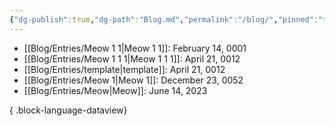 ```yaml
---
{"dg-publish":true,"dg-path":"Blog.md","permalink":"/blog/","pinned":"true","dgEnableSearch":"false"}
---
```



- [[Blog/Entries/Meow 1 1\|Meow 1 1]]: February 14, 0001
- [[Blog/Entries/Meow 1 1 1\|Meow 1 1 1]]: April 21, 0012
- [[Blog/Entries/template\|template]]: April 21, 0012
- [[Blog/Entries/Meow 1\|Meow 1]]: December 23, 0052
- [[Blog/Entries/Meow\|Meow]]: June 14, 2023

{ .block-language-dataview}

